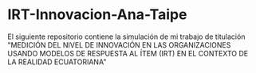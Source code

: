 # IRT-Innovacion-Ana-Taipe
El siguiente repositorio contiene la simulación de mi trabajo de titulación "MEDICIÓN DEL NIVEL DE INNOVACIÓN EN LAS ORGANIZACIONES USANDO MODELOS DE RESPUESTA AL ÍTEM (IRT) EN EL CONTEXTO DE LA REALIDAD ECUATORIANA"
